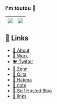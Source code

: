 ###  I'm toutou 👋

| <a href="https://github.com/anuraghazra/github-readme-stats"><img align="center" src="https://github-readme-stats.vercel.app/api?username=tou-tou&count_private=true" /></a> | <a href="https://github.com/anuraghazra/github-readme-stats"><img align="center" src="https://github-readme-stats.vercel.app/api/top-langs/?username=tou-tou&hide=javascript,html&count_private=true&layout=compact" /></a> |
| ------------- | ------------- |

## :link: Links
- [🦊 About](https://blog.toutounode.com/article/3feda04f-5280-49d7-9d9f-70db3cda0e57)
- [:muscle: Work](https://blog.toutounode.com/article/362703de-7a81-4879-8f3d-1d56a9a8536c)
- [:bird: Twitter](https://twitter.com/__tou__tou)
- [:book: Zenn](https://blog.toutounode.com)
- [:book: Qiita](https://qiita.com/__tou__tou)
- [:book: Hatena](https://blog.toutounode.com)
- [:book: note](https://note.com/tou_tou/)
- [:book: Self Hosted Blog](https://blog.toutounode.com)
- [:link: links](https://toutounode.com)
<!--
**tou-tou/tou-tou** is a ✨ _special_ ✨ repository because its `README.md` (this file) appears on your GitHub profile.

[🎁 Emoji cheat sheet for GitHub, Basecamp, Slack & more](https://www.webfx.com/tools/emoji-cheat-sheet/)

Here are some ideas to get you started:

- 🔭 I’m currently working on ...
- 🌱 I’m currently learning ...
- 👯 I’m looking to collaborate on ...
- 🤔 I’m looking for help with ...
- 💬 Ask me about ...
- 📫 How to reach me: ...
- 😄 Pronouns: ...
- ⚡ Fun fact: ...
-->

